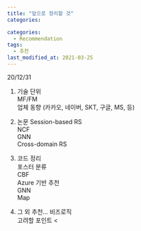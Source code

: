 ```yaml
---
title: "앞으로 정리할 것"
categories: 

categories:
  - Recommendation
tags:
  - 추천
last_modified_at: 2021-03-25
---
```


20/12/31

1. 기술 단위 <br/>
MF/FM <br/>
업체 동향 (카카오, 네이버, SKT, 구글, MS, 등) <br/>

2. 논문
Session-based RS <br/>
NCF <br/>
GNN <br/>
Cross-domain RS <br/>

2. 코드 정리 <br/>
포스터 분류 <br/>
CBF <br/>
Azure 기반 추천<br/>
GNN <br/>
Map <br/>

3. 그 외
추천... 비즈로직 <br/>
고려할 포인트 <
